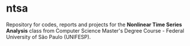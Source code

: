 # ntsa
Repository for codes, reports and projects for the **Nonlinear Time Series Analysis** class from Computer Science Master's Degree Course - Federal University of São Paulo (UNIFESP).
